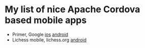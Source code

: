 # My list of nice Apache Cordova based mobile apps

* Primer, Google [ios](https://itunes.apple.com/us/app/id918628107?mt=8) [android](https://play.google.com/store/apps/details?id=com.google.android.apps.primer&hl=en)
* Lichess mobile, lichess.org [android](http://play.google.com/store/apps/details?id=org.lichess.mobileapp)
